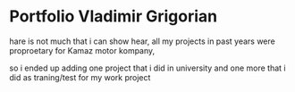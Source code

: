 # Portfolio Vladimir Grigorian

hare is not much that i can show hear, all my projects in past years were proproetary for Kamaz motor kompany,

so i ended up adding one project that i did in university and one more that i did as traning/test for my work project

### 
